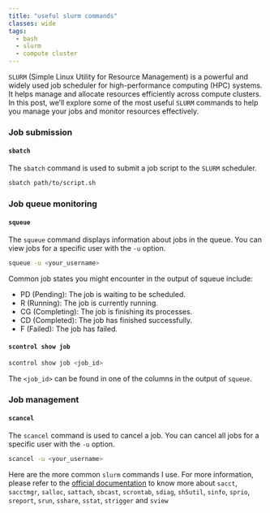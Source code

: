 ```yaml
---
title: "useful slurm commands"
classes: wide
tags:
  - bash
  - slurm
  - compute cluster
---
```


`SLURM` (Simple Linux Utility for Resource Management) is a powerful and widely used job scheduler for high-performance computing (HPC) systems. It helps manage and allocate resources efficiently across compute clusters. In this post, we’ll explore some of the most useful `SLURM` commands to help you manage your jobs and monitor resources effectively.

### Job submission

#### `sbatch`
The `sbatch` command is used to submit a job script to the `SLURM` scheduler.
```bash
sbatch path/to/script.sh
```

### Job queue monitoring

#### `squeue`
The `squeue` command displays information about jobs in the queue. You can view jobs for a specific user with the `-u` option.
```bash
squeue -u <your_username>
```
Common job states you might encounter in the output of squeue include:
- PD (Pending): The job is waiting to be scheduled.
- R (Running): The job is currently running.
- CG (Completing): The job is finishing its processes.
- CD (Completed): The job has finished successfully.
- F (Failed): The job has failed.

#### `scontrol show job`

```bash
scontrol show job <job_id>
```
The `<job_id>` can be found in one of the columns in the output of `squeue`.

### Job management

#### `scancel`
The `scancel` command is used to cancel a job. You can cancel all jobs for a specific user with the `-u` option.

```bash
scancel -u <your_username>
```

Here are the more common `slurm` commands I use. For more information, please refer to the [official documentation](https://slurm.schedmd.com/) to know more about `sacct`, `sacctmgr`, `salloc`, `sattach`, `sbcast`, `scrontab`, `sdiag`, `sh5util`, `sinfo`, `sprio`, `sreport`, `srun`, `sshare`, `sstat`, `strigger` and `sview`